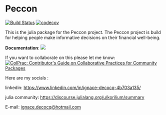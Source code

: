 # Peccon
[![Build Status](https://github.com/korilium/Peccon.jl/actions/workflows/CI.yml/badge.svg?branch=master)](https://github.com/korilium/Peccon.jl/actions/workflows/CI.yml?query=branch%3Amaster) [![codecov](https://codecov.io/github/korilium/Peccon.jl/branch/master/graph/badge.svg?token=6CUZELLTR2)](https://app.codecov.io/github/korilium/Peccon.jl) 

This is the julia package for the Peccon project. The Peccon project is build for helping people make informative decisions on their financial well-being. 


**Documentation**: [![][docs-latest-img]][docs-latest-url]

[docs-latest-img]: https://img.shields.io/badge/docs-latest-blue.svg
[docs-latest-url]: https://korilium.github.io/Peccon.jl/index.html


If you want to collaborate on this please let me know: [![ColPrac: Contributor's Guide on Collaborative Practices for Community Packages](https://img.shields.io/badge/ColPrac-Contributor's%20Guide-blueviolet)](https://github.com/SciML/ColPrac) 


Here are my socials : 

linkedin: https://www.linkedin.com/in/ignace-decocq-4b703a135/

julia community: https://discourse.julialang.org/u/korilium/summary

E-mail: ignace.decocq@hotmail.com 

